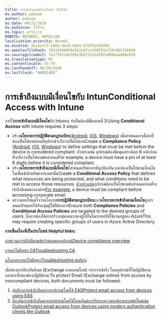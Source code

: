 ```yaml
---
title: การเข้าถึงแบบมีเงื่อนไขกับ Intun
ms.author: pebaum
author: pebaum
ms.date: 04/21/2020
ms.audience: ITPro
ms.topic: article
ROBOTS: NOINDEX, NOFOLLOW
localization_priority: Normal
ms.assetid: aecba7c5-e86d-4ec8-9d44-679f5a3d659d
ms.openlocfilehash: f852d3646b8e5b2c0fce15055daf59c801fb8240
ms.sourcegitcommit: 7a1ff0314df06e386f32a2439fe060baa480e8f8
ms.translationtype: MT
ms.contentlocale: th-TH
ms.lasthandoff: 06/30/2020
ms.locfileid: "44931455"
---
```

# <a name="conditional-access-with-intune"></a><span data-ttu-id="07e02-102">การเข้าถึงแบบมีเงื่อนไขกับ Intun</span><span class="sxs-lookup"><span data-stu-id="07e02-102">Conditional Access with Intune</span></span>

<span data-ttu-id="07e02-103">การใช้**การเข้าถึงแบบมีเงื่อนไข**กับ Intunเน จําเป็นต้องมีขั้นตอนที่ 3:</span><span class="sxs-lookup"><span data-stu-id="07e02-103">Using  **Conditional Access**  with Intune requires 3 steps:</span></span>

- <span data-ttu-id="07e02-104">สร้าง**นโยบายการปฏิบัติตามกฎระเบียบ**([Android](https://docs.microsoft.com/intune/compliance-policy-create-android), [iOS](https://docs.microsoft.com/intune/compliance-policy-create-ios), [Windows](https://docs.microsoft.com//intune/compliance-policy-create-windows)) เพื่อกําหนดการตั้งค่าที่ต้องเป็นไปตามก่อนที่อุปกรณ์จะถือว่าเป็นไปตาม</span><span class="sxs-lookup"><span data-stu-id="07e02-104">Create a  **Compliance Policy**  ([Android](https://docs.microsoft.com/intune/compliance-policy-create-android),  [iOS](https://docs.microsoft.com/intune/compliance-policy-create-ios),  [Windows](https://docs.microsoft.com//intune/compliance-policy-create-windows)) to define settings that must be met before the device is considered compliant.</span></span> <span data-ttu-id="07e02-105">ตัวอย่างเช่น อุปกรณ์ต้องมีหมุดอย่างน้อย 6 หลักก่อนที่จะถือว่าเป็นไปตามข้อกําหนด</span><span class="sxs-lookup"><span data-stu-id="07e02-105">For example, a device must have a pin of at least 6 digits before it is considered compliant.</span></span>
- <span data-ttu-id="07e02-106">สร้าง**นโยบายการเข้าถึงแบบมีเงื่อนไข**ที่กําหนดทรัพยากรที่ถูกป้องกัน และต้องเป็นไปตามเงื่อนไขใดเพื่อเข้าถึงทรัพยากรเหล่านั้น</span><span class="sxs-lookup"><span data-stu-id="07e02-106">Create a **Conditional Access Policy**  that defines what resources are being protected, and what conditions need to be met to access those resources.</span></span>  <span data-ttu-id="07e02-107">[ตัวอย่างเช่น](https://docs.microsoft.com/intune/tutorial-protect-email-on-unmanaged-devices#create-conditional-access-policies)อุปกรณ์ต้องเป็นไปตามข้อกําหนดก่อนที่จะเข้าถึงอีเมลขององค์กร</span><span class="sxs-lookup"><span data-stu-id="07e02-107">[For example,](https://docs.microsoft.com/intune/tutorial-protect-email-on-unmanaged-devices#create-conditional-access-policies)  a device must be compliant before accessing corporate email.</span></span>
- <span data-ttu-id="07e02-108">ตรวจสอบให้แน่ใจว่านโยบาย**การปฏิบัติตามกฎระเบียบ**และ**นโยบายการเข้าถึงตามเงื่อนไข**ถูกกําหนดเป้าหมายไปยังกลุ่มผู้ใช้ที่ต้องการ</span><span class="sxs-lookup"><span data-stu-id="07e02-108">Ensure both **Compliance Policies**  and  **Conditional Access Policies**  are targeted to the desired groups of users.</span></span> <span data-ttu-id="07e02-109">ซึ่งอาจต้องใช้การสร้างกลุ่มเฉพาะของผู้ใช้ในไดเรกทอรีที่ใช้งานอยู่ของ Azure</span><span class="sxs-lookup"><span data-stu-id="07e02-109">This may require creating specific groups of users in Azure Active Directory.</span></span>

<span data-ttu-id="07e02-110">**การเชื่อมโยงที่เป็นประโยชน์:**</span><span class="sxs-lookup"><span data-stu-id="07e02-110">**Helpful links:**</span></span>

[<span data-ttu-id="07e02-111">ภาพรวมการปฏิบัติตามข้อกําหนดของอุปกรณ์</span><span class="sxs-lookup"><span data-stu-id="07e02-111">Device compliance overview</span></span>](https://docs.microsoft.com/intune/device-compliance-get-started)

[<span data-ttu-id="07e02-112">การแก้ไขปัญหา CA</span><span class="sxs-lookup"><span data-stu-id="07e02-112">Troubleshooting CA</span></span>](https://docs.microsoft.com/intune/troubleshoot-conditional-access)

[<span data-ttu-id="07e02-113">นโยบายการแก้ไขปัญหา</span><span class="sxs-lookup"><span data-stu-id="07e02-113">Troubleshooting policy</span></span>](https://docs.microsoft.com/intune/troubleshoot-policies-in-microsoft-intune)

<span data-ttu-id="07e02-114">เมื่อต้องการป้องกันอีเมล (Exchange แบบออนไลน์) จากการเข้าถึง โดยอุปกรณ์ที่ไม่ปฏิบัติตาม เอกสารทั้งสองต้องปฏิบัติตาม:</span><span class="sxs-lookup"><span data-stu-id="07e02-114">To protect Email (Exchange online) from access by noncompliant devices, both documents must be followed:</span></span>

1. [<span data-ttu-id="07e02-115">ปกป้องการเข้าถึงอีเมลจากอุปกรณ์โดยใช้ EAS</span><span class="sxs-lookup"><span data-stu-id="07e02-115">Protect email access from devices using EAS</span></span>](https://docs.microsoft.com/intune/tutorial-protect-email-on-unmanaged-devices)
2. [<span data-ttu-id="07e02-116">ป้องกันการเข้าถึงอีเมลจากอุปกรณ์โดยใช้ไคลเอ็นต์การรับรองความถูกต้องแบบสมัยใหม่เช่น Outlook</span><span class="sxs-lookup"><span data-stu-id="07e02-116">Protect email access from devices using modern authentication clients like Outlook</span></span>](https://docs.microsoft.com/intune/tutorial-protect-email-on-enrolled-devices)